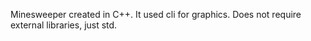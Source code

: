 Minesweeper created in C++. It used cli for graphics. Does not require external libraries, just std.
